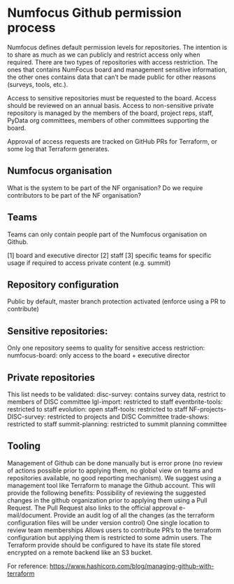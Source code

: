 # Numfocus Github permission process

Numfocus defines default permission levels for repositories. The intention is to share as much as we can publicly and restrict access only when required. There are two types of repositories with access restriction. The ones that contains NumFocus board and management sensitive information, the other ones contains data that can’t be made public for other reasons (surveys, tools, etc.).

Access to sensitive repositories must be requested to the board. Access should be reviewed on an annual basis.
Access to non-sensitive private repository is managed by the members of the board, project reps, staff, PyData org committees, members of other committees supporting the board. 

Approval of access requests are tracked on GitHub PRs for Terraform, or some log that Terraform generates.

## Numfocus organisation

What is the system to be part of the NF organisation? Do we require contributors to be part of the NF organisation?

## Teams

Teams can only contain people part of the Numfocus organisation on Github.

[1] board and executive director
[2] staff
[3] specific teams for specific usage if required to access private content  (e.g. summit) 

## Repository configuration

Public by default, master branch protection activated (enforce using a PR to contribute)

## Sensitive repositories:

Only one repository seems to quality for sensitive access restriction:
numfocus-board: only access to the board + executive director

## Private repositories

This list needs to be validated:
disc-survey: contains survey data, restrict to members of DISC committee
lgl-import: restricted to staff
eventbrite-tools: restricted to staff
evolution: open
staff-tools: restricted to staff
NF-projects-DISC-survey: restricted to projects and DISC Committee
trade-shows: restricted to staff
summit-planning: restricted to summit planning committee

## Tooling

Management of Github can be done manually but is error prone (no review of actions possible prior to applying them, no global view on teams and repositories available, no good reporting mechanism). We suggest using a management tool like Terraform to manage the Github account. This will provide the following benefits:
Possibility of reviewing the suggested changes in the github organization prior to applying them using a Pull Request. The Pull Request also links to the official approval e-mail/document.
Provide an audit log of all the changes (as the terraform configuration files will be under version control)
One single location to review team memberships
Allows users to contribute PR’s to the terraform configuration but applying them is restricted to some admin users.
The Terraform provide should be configured to have its state file stored encrypted on a remote backend like an S3 bucket. 

For reference: https://www.hashicorp.com/blog/managing-github-with-terraform
